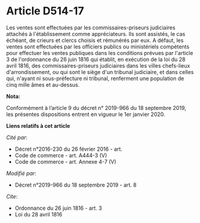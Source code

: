 # Article D514-17

Les ventes sont effectuées par les commissaires-priseurs judiciaires attachés à l'établissement comme appréciateurs. Ils sont
assistés, le cas échéant, de crieurs et clercs choisis et rémunérés par eux. A défaut, les ventes sont effectuées par les
officiers publics ou ministériels compétents pour effectuer les ventes publiques dans les conditions prévues par l'article 3
de l'ordonnance du 26 juin 1816 qui établit, en exécution de la loi du 28 avril 1816, des commissaires-priseurs judiciaires
dans les villes chefs-lieux d'arrondissement, ou qui sont le siège d'un   tribunal judiciaire, et dans celles qui, n'ayant ni
sous-préfecture ni tribunal, renferment une population de cinq mille âmes et au-dessus.

**Nota:**

Conformément à l’article 9 du décret n° 2019-966 du 18 septembre 2019, les présentes dispositions entrent en vigueur le 1er
janvier 2020.

**Liens relatifs à cet article**

_Cité par_:

  - Décret n°2016-230 du 26 février 2016 - art.
  - Code de commerce - art. A444-3 (V)
  - Code de commerce - art. Annexe 4-7 (V)

_Modifié par_:

  - Décret n°2019-966 du 18 septembre 2019 - art. 8

_Cite_:

  - Ordonnance du 26 juin 1816 - art. 3
  - Loi du 28 avril 1816
